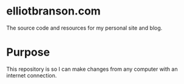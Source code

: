 elliotbranson.com
=================
The source code and resources for my personal site and blog.

Purpose
=======
This repository is so I can make changes from any computer with an internet connection.
